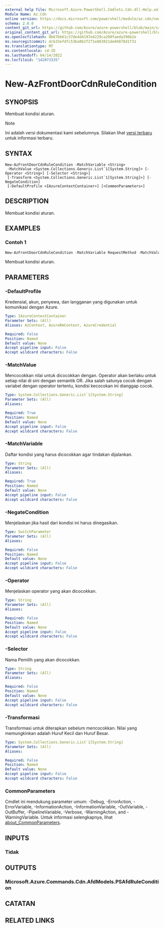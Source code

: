 ```yaml
---
external help file: Microsoft.Azure.PowerShell.Cmdlets.Cdn.dll-Help.xml
Module Name: Az.Cdn
online version: https://docs.microsoft.com/powershell/module/az.cdn/new-azfrontdoorcdnrulecondition
schema: 2.0.0
content_git_url: https://github.com/Azure/azure-powershell/blob/main/src/Cdn/Cdn/help/New-AzFrontDoorCdnRuleCondition.md
original_content_git_url: https://github.com/Azure/azure-powershell/blob/main/src/Cdn/Cdn/help/New-AzFrontDoorCdnRuleCondition.md
ms.openlocfilehash: 0b67bb61c37de4d4197e4229ca200faeda396b2e
ms.sourcegitcommit: dcb33efdfc53ba0b2f271e883021de84878d1f31
ms.translationtype: MT
ms.contentlocale: id-ID
ms.lasthandoff: 04/14/2022
ms.locfileid: "142073335"
---
```

# New-AzFrontDoorCdnRuleCondition

## SYNOPSIS
Membuat kondisi aturan.

> [!NOTE]
>Ini adalah versi dokumentasi kami sebelumnya. Silakan lihat [versi terbaru](/powershell/module/az.cdn/new-azfrontdoorcdnrulecondition) untuk informasi terbaru.

## SYNTAX

```
New-AzFrontDoorCdnRuleCondition -MatchVariable <String>
 -MatchValue <System.Collections.Generic.List`1[System.String]> [-Operator <String>] [-Selector <String>]
 [-Transform <System.Collections.Generic.List`1[System.String]>] [-NegateCondition]
 [-DefaultProfile <IAzureContextContainer>] [<CommonParameters>]
```

## DESCRIPTION
Membuat kondisi aturan.

## EXAMPLES

### Contoh 1
```powershell
New-AzFrontDoorCdnRuleCondition -MatchVariable RequestMethod -MatchValue "PUT" 
```

Membuat kondisi aturan.

## PARAMETERS

### -DefaultProfile
Kredensial, akun, penyewa, dan langganan yang digunakan untuk komunikasi dengan Azure.

```yaml
Type: IAzureContextContainer
Parameter Sets: (All)
Aliases: AzContext, AzureRmContext, AzureCredential

Required: False
Position: Named
Default value: None
Accept pipeline input: False
Accept wildcard characters: False
```

### -MatchValue
Mencocokkan nilai untuk dicocokkan dengan.
Operator akan berlaku untuk setiap nilai di sini dengan semantik OR.
Jika salah satunya cocok dengan variabel dengan operator tertentu, kondisi kecocokan ini dianggap cocok.

```yaml
Type: System.Collections.Generic.List`1[System.String]
Parameter Sets: (All)
Aliases:

Required: True
Position: Named
Default value: None
Accept pipeline input: False
Accept wildcard characters: False
```

### -MatchVariable
Daftar kondisi yang harus dicocokkan agar tindakan dijalankan.

```yaml
Type: String
Parameter Sets: (All)
Aliases:

Required: True
Position: Named
Default value: None
Accept pipeline input: False
Accept wildcard characters: False
```

### -NegateCondition
Menjelaskan jika hasil dari kondisi ini harus dinegasikan.

```yaml
Type: SwitchParameter
Parameter Sets: (All)
Aliases:

Required: False
Position: Named
Default value: None
Accept pipeline input: False
Accept wildcard characters: False
```

### -Operator
Menjelaskan operator yang akan dicocokkan.

```yaml
Type: String
Parameter Sets: (All)
Aliases:

Required: False
Position: Named
Default value: None
Accept pipeline input: False
Accept wildcard characters: False
```

### -Selector
Nama Pemilih yang akan dicocokkan.

```yaml
Type: String
Parameter Sets: (All)
Aliases:

Required: False
Position: Named
Default value: None
Accept pipeline input: False
Accept wildcard characters: False
```

### -Transformasi
Transformasi untuk diterapkan sebelum mencocokkan.
Nilai yang memungkinkan adalah Huruf Kecil dan Huruf Besar.

```yaml
Type: System.Collections.Generic.List`1[System.String]
Parameter Sets: (All)
Aliases:

Required: False
Position: Named
Default value: None
Accept pipeline input: False
Accept wildcard characters: False
```

### CommonParameters
Cmdlet ini mendukung parameter umum: -Debug, -ErrorAction, -ErrorVariable, -InformationAction, -InformationVariable, -OutVariable, -OutBuffer, -PipelineVariable, -Verbose, -WarningAction, and -WarningVariable. Untuk informasi selengkapnya, lihat [about_CommonParameters](http://go.microsoft.com/fwlink/?LinkID=113216).

## INPUTS

### Tidak

## OUTPUTS

### Microsoft.Azure.Commands.Cdn.AfdModels.PSAfdRuleCondition

## CATATAN

## RELATED LINKS
